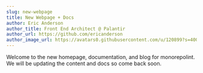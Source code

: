 ```yaml
---
slug: new-webpage
title: New Webpage + Docs
author: Eric Anderson
author_title: Front End Architect @ Palantir
author_url: https://github.com/ericanderson
author_image_url: https://avatars0.githubusercontent.com/u/120899?s=400&v=4
---
```


Welcome to the new homepage, documentation, and blog for monorepolint. We will
be updating the content and docs so come back soon.
